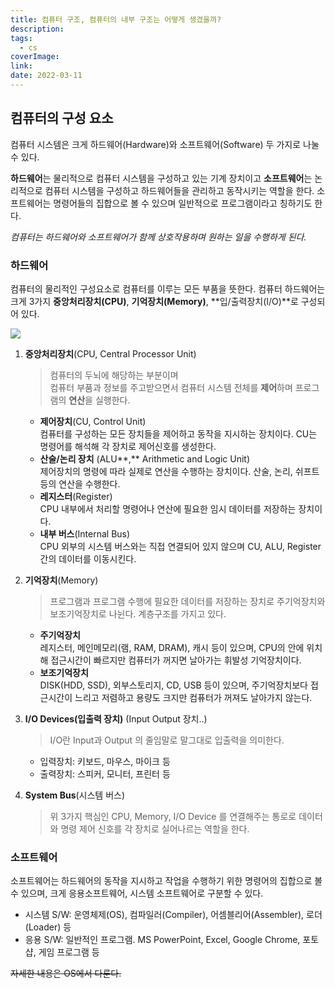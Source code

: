 ```yaml
---
title: 컴퓨터 구조, 컴퓨터의 내부 구조는 어떻게 생겼을까?
description:
tags: 
  - cs
coverImage:
link:
date: 2022-03-11
---
```



## 컴퓨터의 구성 요소

컴퓨터 시스템은 크게 하드웨어(Hardware)와 소프트웨어(Software) 두 가지로 나눌 수 있다. 

**하드웨어**는 물리적으로 컴퓨터 시스템을 구성하고 있는 기계 장치이고 
**소프트웨어**는 논리적으로 컴퓨터 시스템을 구성하고 하드웨어들을 관리하고 동작시키는 역할을 한다. 
소프트웨어는 명령어들의 집합으로 볼 수 있으며 일반적으로 프로그램이라고 칭하기도 한다.

*컴퓨터는 하드웨어와 소프트웨어가 함께 상호작용하며 원하는 일을 수행하게 된다.* 



### **하드웨어**

컴퓨터의 물리적인 구성요소로 컴퓨터를 이루는 모든 부품을 뜻한다.
컴퓨터 하드웨어는 크게 3가지 **중앙처리장치(CPU)**, **기억장치(Memory)**, **입/출력장치(I/O)**로 구성되어 있다.

![](https://velog.velcdn.com/images/sy03549/post/20b4a1fd-cc5b-4f4c-9e87-7e3ec5cded94/image.png)



1. **중앙처리장치**(CPU, Central Processor Unit)
    > 컴퓨터의 두뇌에 해당하는 부분이며  
    > 컴퓨터 부품과 정보를 주고받으면서 컴퓨터 시스템 전체를 **제어**하며 프로그램의 **연산**을 실행한다.
    
    - **제어장치**(CU, Control Unit)  
    컴퓨터를 구성하는 모든 장치들을 제어하고 동작을 지시하는 장치이다. CU는 명령어를 해석해 각 장치로 제어신호를 생성한다.
    - **산술/논리 장치** (ALU**,** Arithmetic and Logic Unit)  
    제어장치의 명령에 따라 실제로 연산을 수행하는 장치이다. 산술, 논리, 쉬프트 등의 연산을 수행한다.
    - **레지스터**(Register)  
    CPU 내부에서 처리할 명령어나 연산에 필요한 임시 데이터를 저장하는 장치이다.
    - **내부 버스**(Internal Bus)  
    CPU 외부의 시스템 버스와는 직접 연결되어 있지 않으며 CU, ALU, Register 간의 데이터를 이동시킨다.
    
2. **기억장치**(Memory)
    > 프로그램과 프로그램 수행에 필요한 데이터를 저장하는 장치로 주기억장치와 보조기억장치로 나뉜다. 계층구조를 가지고 있다.

    - **주기억장치**  
    레지스터, 메인메모리(램, RAM, DRAM), 캐시 등이 있으며, 
    CPU의 안에 위치해 접근시간이 빠르지만 컴퓨터가 꺼지면 날아가는 휘발성 기억장치이다.
    - **보조기억장치**  
    DISK(HDD, SSD), 외부스토리지, CD, USB 등이 있으며, 
    주기억장치보다 접근시간이 느리고 저렴하고 용량도 크지만 컴퓨터가 꺼져도 날아가지 않는다.
    
3. **I/O Devices(입출력 장치)** (Input Output 장치..) 
    > I/O란 Input과 Output 의 줄임말로 말그대로 입출력을 의미한다.  
    
    - 입력장치: 키보드, 마우스, 마이크 등
    - 출력장치: 스피커, 모니터, 프린터 등
    
4. **System Bus**(시스템 버스)
    > 위 3가지 핵심인 CPU, Memory, I/O Device 를 연결해주는 통로로 데이터와 명령 제어 신호를 각 장치로 실어나르는 역할을 한다.
    
    

### 소프트웨어

소프트웨어는 하드웨어의 동작을 지시하고 작업을 수행하기 위한 명령어의 집합으로 볼 수 있으며,
크게 응용소프트웨어, 시스템 소프트웨어로 구분할 수 있다.

- 시스템 S/W: 운영체제(OS), 컴파일러(Compiler), 어셈블리어(Assembler), 로더(Loader) 등
- 응용 S/W: 일반적인 프로그램. MS PowerPoint, Excel, Google Chrome, 포토샵, 게임 프로그램 등

<u style="text-decoration: line-through">자세한 내용은 OS에서 다룬다.</u>